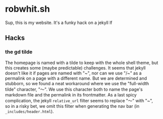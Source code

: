 # robwhit.sh

Sup, this is my website.  It's a funky hack on a jekyll lf

## Hacks

### the gd tilde
The homepage is named with a tilde to keep with the whole shell theme, but this creates some
(maybe predictable) challenges.  It seems that jekyll doesn't like it if pages are named with
"~", nor can we use "/~" as a permalink on a page with a different name.  But we are determined
and stubborn, so we found a neat workaround where we use the "full-width tilde" character, "～".
We use this character both to name the page's markdown file and the permalink in its frontmatter.
As a last spicy complication, the jekyll `relative_url` filter seems to replace "～" with "~", so
in a risky bet, we omit this filter when generating the nav bar (in `_includes/header.html`).
